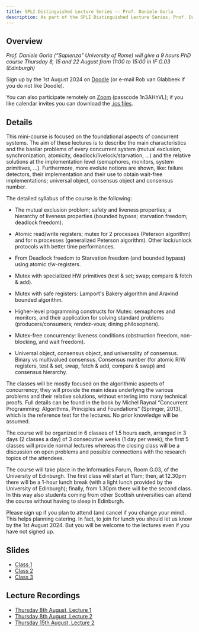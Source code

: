 ```yaml
---
title: SPLI Distinguished Lecture Series -- Prof. Daniele Gorla
description: As part of the SPLI Distinguished Lecture Series, Prof. Daniele Gorla will give a 9 hour long PhD-level course on concurrent programming.
---
```


## Overview

*Prof. Daniele Gorla (“Sapienza” University of Rome) will give a 9 hours PhD course
Thursday 8, 15 and 22 August from 11:00 to 15:00 in IF G.03 (Edinburgh)*

Sign up by the 1st August 2024 on [Doodle](https://doodle.com/meeting/organize/id/av96P1ge)
(or e-mail Rob van Glabbeek if you do not like Doodle).

You can also participate remotely on [Zoom](https://ed-ac-uk.zoom.us/j/83428825005) (passcode 1n3AHhVL); if you like calendar invites you can download the [.ics files](https://ed-ac-uk.zoom.us/meeting/tZcpdeGgrD4qGtGioZsfoLxmhUFy002a0Ynx/ics?icsToken=98tyKuGrqjkiEtaQsBmCRpwqBojoWfzzpiVfjbd6lRDfECZcThv7PtdkK-IvQtmA).

## Details
This mini-course is focused on the foundational aspects of concurrent systems. The aim of these lectures is to describe the main characteristics and the basilar problems of every concurrent system (mutual exclusion, synchronization, atomicity, deadlock/livelock/starvation, ...) and the relative solutions at the implementation level (semaphores, monitors, system primitives, ...). Furthermore, more evolute notions are shown, like: failure detectors, their implementation and their use to obtain wait-free implementations; universal object, consensus object and consensus number.

The detailed syllabus of the course is the following: 

  * The mutual exclusion problem; safety and liveness properties; a hierarchy of liveness properties (bounded bypass; starvation freedom; deadlock freedom).

  * Atomic read/write registers; mutex for 2 processes (Peterson algorithm) and for n processes (generalized Peterson algorithm). Other lock/unlock protocols with better time performances.

  * From Deadlock freedom to Starvation freedom (and bounded bypass) using atomic r/w-registers.

  * Mutex with specialized HW primitives (test &amp; set; swap; compare &amp; fetch &amp; add).

  * Mutex with safe registers: Lamport's Bakery algorithm and Aravind bounded algorithm.

  * Higher-level programming constructs for Mutex: semaphores and monitors, and their application for solving standard problems (producers/consumers; rendez-vous; dining philosophers).

  * Mutex-free concurrency: liveness conditions (obstruction freedom, non-blocking, and wait freedom).

  * Universal object, consensus object, and universality of consensus. Binary vs multivalued consensus. Consensus number (for atomic R/W registers, test &amp; set, swap, fetch &amp; add, compare &amp; swap) and consensus hierarchy.

The classes will be mostly focused on the algorithmic aspects of concurrency; they will provide the main ideas underlying the various problems and their relative solutions, without entering into many technical proofs. Full details can be found in the book by Michel Raynal “Concurrent Programming: Algorithms, Principles and Foundations” (Springer, 2013), which is the reference text for the lectures. No prior knowledge will be assumed.

The course will be organized in 6 classes of 1.5 hours each, arranged in 3 days (2 classes a day) of 3 consecutive weeks (1 day per week); the first 5 classes will provide normal lectures whereas the closing class will be a discussion on open problems and possible connections with the research topics of the attendees.

The course will take place in the Informatics Forum, Room G.03, of the University of Edinburgh. The first class will start at 11am; then, at 12.30pm there will be a 1-hour lunch break (with a light lunch provided by the University of Edinburgh); finally, from 1.30pm there will be the second class. In this way also students coming from other Scottish universities can attend the course without having to sleep in Edinburgh.

Please sign up if you plan to attend (and cancel if you change your mind). This helps planning catering. In fact, to join for lunch you should let us know by the 1st August 2024. But you will be welcome to the lectures even if you have not signed up.

## Slides

  * [Class 1](/assets/static/gorla/class1.pdf)
  * [Class 2](/assets/static/gorla/class2.pdf)
  * [Class 3](/assets/static/gorla/class3.pdf)

## Lecture Recordings

  * [Thursday 8th August, Lecture 1](https://ed-ac-uk.zoom.us/recording/detail?meeting_id=OTMrIEt2RFKYhncFWBDDMw%3D%3D)
  * [Thursday 8th August, Lecture 2](https://ed-ac-uk.zoom.us/recording/detail?meeting_id=nqqmsBW9TZeTh7As%2BKbbjA%3D%3D)
  * [Thursday 15th August, Lecture 2](https://ed-ac-uk.zoom.us/rec/share/mxKJ1rGM5ZFnJUt-ZQlp9KXh7Lwmod5sVgiZRb-TS2QMQH9GJ5We6ROomKZfxbLI.9xnNelRtNteHPif2)
